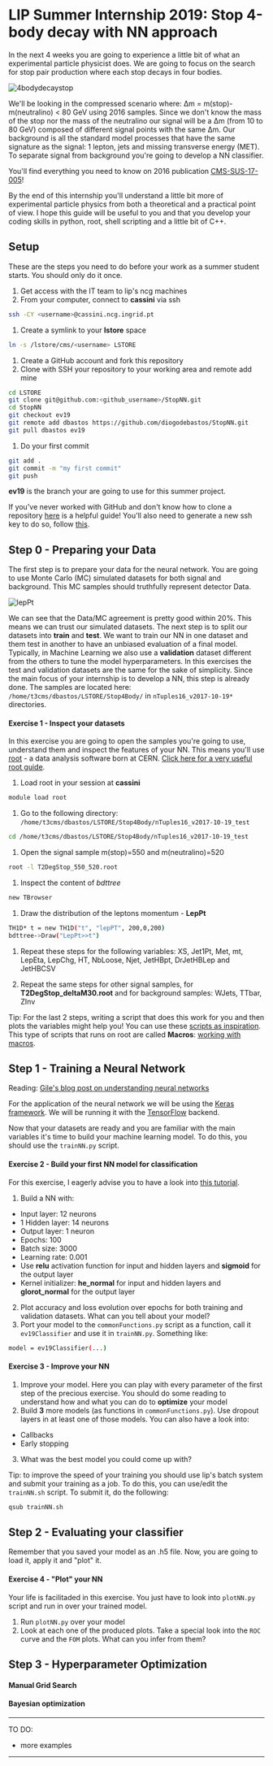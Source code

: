 # LIP Summer Internship 2019: Stop 4-body decay with NN approach

In the next 4 weeks you are going to experience a little bit of what an experimental particle physicist does. We are going to focus on the search for stop pair production where each stop decays in four bodies.

![4bodydecaystop](assets/4-bodydecaystop.png)

We'll be looking in the compressed scenario where: Δm = m(stop)-m(neutralino) < 80 GeV using 2016 samples. Since we don't know the mass of the stop nor the mass of the neutralino our signal will be a Δm (from 10 to 80 GeV) composed of different signal points with the same Δm. Our background is all the standard model processes that have the same signature as the signal: 1 lepton, jets and missing transverse energy (MET). To separate signal from background you're going to develop a NN classifier.

You'll find everything you need to know on 2016 publication [CMS-SUS-17-005](https://arxiv.org/pdf/1805.05784.pdf)!

By the end of this internship you'll understand a little bit more of experimental particle physics from both a theoretical and a practical point of view. I hope this guide will be useful to you and that you develop your coding skills in python, root, shell scripting and a little bit of C++.

## Setup

These are the steps you need to do before your work as a summer student starts. You should only do it once.

1. Get access with the IT team to lip's ncg machines
1. From your computer, connect to **cassini** via ssh
```sh
ssh -CY <username>@cassini.ncg.ingrid.pt
```
1. Create a symlink to your **lstore** space
```sh
ln -s /lstore/cms/<username> LSTORE
```
1. Create a GitHub account and fork this repository
1. Clone with SSH your repository to your working area and remote add mine
```sh
cd LSTORE
git clone git@github.com:<github_username>/StopNN.git
cd StopNN
git checkout ev19
git remote add dbastos https://github.com/diogodebastos/StopNN.git
git pull dbastos ev19
```
1. Do your first commit

```sh
git add .
git commit -m "my first commit"
git push
```

**ev19** is the branch your are going to use for this summer project.

If you've never worked with GitHub and don't know how to clone a repository [here](https://help.github.com/en/articles/cloning-a-repository) is a helpful guide! You'll also need to generate a new ssh key to do so, follow [this](https://help.github.com/en/articles/generating-a-new-ssh-key-and-adding-it-to-the-ssh-agent).

## Step 0 - Preparing your Data

The first step is to prepare your data for the neural network. You are going to use Monte Carlo (MC) simulated datasets for both signal and background. This MC samples should truthfully represent detector Data.

![lepPt](assets/LepPt-2016.png)

We can see that the Data/MC agreement is pretty good within 20%. This means we can trust our simulated datasets. The next step is to split our datasets into **train** and **test**. We want to train our NN in one dataset and them test in another to have an unbiased evaluation of a final model. Typically, in Machine Learning we also use a **validation** dataset different from the others to tune the model hyperparameters. In  this exercises the test and validation  datasets are  the same for the sake of simplicity. Since the main focus of your internship is to develop a NN, this step is already done. The samples are located here: `/home/t3cms/dbastos/LSTORE/Stop4Body/` in `nTuples16_v2017-10-19*` directories.

#### Exercise 1 - Inspect your datasets

In this exercise you are going to open the samples you're going to use, understand them and inspect the features of your NN. This means you'll use [root](https://root.cern.ch/) - a data analysis software born at CERN. [Click here for a very useful root guide](https://root.cern.ch/root/htmldoc/guides/primer/ROOTPrimer.html).

1. Load root in your session at **cassini**
```sh
module load root
```
1. Go to the following directory: `/home/t3cms/dbastos/LSTORE/Stop4Body/nTuples16_v2017-10-19_test`
```sh
cd /home/t3cms/dbastos/LSTORE/Stop4Body/nTuples16_v2017-10-19_test
```
1. Open the signal sample m(stop)=550 and m(neutralino)=520
```sh
root -l T2DegStop_550_520.root
```
1. Inspect the content of *bdttree*
```sh
new TBrowser
```
1. Draw the distribution of the leptons momentum - **LepPt**
```sh
TH1D* t = new TH1D("t", "lepPT", 200,0,200)
bdttree->Draw("LepPt>>t")
```
1. Repeat these steps for the following variables: XS, Jet1Pt, Met, mt, LepEta, LepChg, HT, NbLoose, Njet, JetHBpt, DrJetHBLep and JetHBCSV

1. Repeat the same steps for other signal samples, for **T2DegStop_deltaM30.root** and for background samples: WJets, TTbar, ZInv

Tip: For the last 2 steps, writing a script that does this work for you and then plots the variables might help you! You can use these [scripts as inspiration](https://github.com/diogodebastos/Stop4Body/tree/master/Macros/pMacros). This type of scripts that runs on root are called **Macros**:
[working with macros](https://root.cern.ch/working-macros).

## Step 1 - Training a Neural Network

Reading: [Gile's blog post on understanding neural networks](https://amva4newphysics.wordpress.com/2017/03/21/understanding-neural-networks-part-i/?fbclid=IwAR0EhuO-2EzGVDd8ZS9P-SLYLWZvIucRM0ovxVdJYGhIBdC82rI3ImnTmWY)

For the application of the neural network we will be using the [Keras framework](https://keras.io). We will be running it with the [TensorFlow](https://www.tensorflow.org) backend.

Now that your datasets are ready and you are familiar with the main variables it's time to build your machine learning model. To do this, you should use the `trainNN.py` script.

#### Exercise 2 - Build your first NN model for classification

For this exercise, I eagerly advise you to have a look into [this tutorial](https://machinelearningmastery.com/tutorial-first-neural-network-python-keras/).

1. Build a NN with:
 - Input layer: 12 neurons
 - 1 Hidden layer: 14 neurons
 - Output layer: 1 neuron
 - Epochs: 100
 - Batch size: 3000
 - Learning rate: 0.001
 - Use **relu** activation function for input and hidden layers and **sigmoid** for the output layer
 - Kernel initializer: **he_normal** for input and hidden layers and **glorot_normal** for the output layer
2. Plot accuracy and loss evolution over epochs for both training and validation datasets. What can you tell about your model?
3. Port your model to the `commonFunctions.py` script as a function, call it `ev19Classifier` and use it in `trainNN.py`. Something like:
```sh
model = ev19Classifier(...)
```

#### Exercise 3 - Improve your NN

1. Improve your model. Here you can play with every parameter of the first step of the precious exercise. You should do some reading to understand how and what you can do to **optimize** your model
2. Build **3** more models (as functions in `commonFunctions.py`). Use dropout layers in at least one of those models. You can also have a look into:
  - Callbacks
  - Early stopping
3. What was the best model you could come up with?

Tip: to improve the speed of your training you should use lip's batch system and submit your training as a job. To do this, you can use/edit the `trainNN.sh` script. To submit it, do the following:
```sh
qsub trainNN.sh
```

## Step 2 - Evaluating your classifier

Remember that you saved your model as an .h5 file. Now, you are going to load it, apply it and "plot" it.

#### Exercise 4 - "Plot" your NN

Your life is facilitaded in this exercise. You just have to look into `plotNN.py` script and run in over your trained model.

1. Run `plotNN.py` over your model
2. Look at each one of the produced plots. Take a special look into the `ROC` curve and the `FOM` plots. What can you infer from them?

## Step 3 - Hyperparameter Optimization



#### Manual Grid Search
#### Bayesian optimization

----
TO DO:
- more examples
------------
